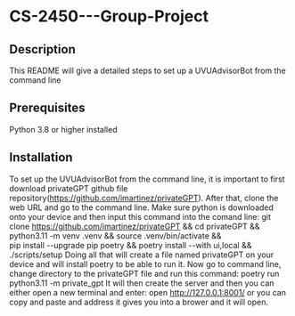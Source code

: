 # CS-2450---Group-Project

## Description
This README will give a detailed steps to set up a UVUAdvisorBot from the command line

## Prerequisites
Python 3.8 or higher installed

## Installation
To set up the UVUAdvisorBot from the command line, it is important to first download privateGPT github file repository(https://github.com/imartinez/privateGPT). After that, clone the web URL and go to the command line. Make sure python is downloaded onto your device and then input this command into the comand line: git clone https://github.com/imartinez/privateGPT && cd privateGPT && \
python3.11 -m venv .venv && source .venv/bin/activate && \
pip install --upgrade pip poetry && poetry install --with ui,local && ./scripts/setup
Doing all that will create a file named privateGPT on your device and will install poetry to be able to run it. Now go to command line, change directory to the privateGPT file and run this command: poetry run python3.11 -m private_gpt
It will then create the server and then you can either open a new terminal and enter: open http://127.0.0.1:8001/ or you can copy and paste and address it gives you into a brower and it will open. 